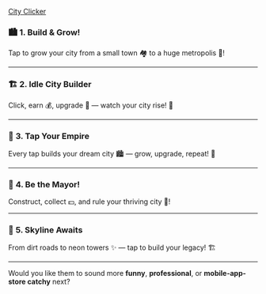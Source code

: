 
[City Clicker](https://yvz-glitch.github.io/CityClicker/)

### 🏙️ **1. Build & Grow!**

Tap to grow your city from a small town 🏘️ to a huge metropolis 🌆!

---

### 🏗️ **2. Idle City Builder**

Click, earn 💰, upgrade 🏢 — watch your city rise! 🌃

---

### 🌆 **3. Tap Your Empire**

Every tap builds your dream city 🏙️ — grow, upgrade, repeat! 🔁

---

### 💼 **4. Be the Mayor!**

Construct, collect 💵, and rule your thriving city 🌇!

---

### 🚀 **5. Skyline Awaits**

From dirt roads to neon towers ✨ — tap to build your legacy! 🏗️

---

Would you like them to sound more **funny**, **professional**, or **mobile-app-store catchy** next?
